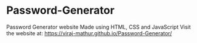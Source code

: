 # Password-Generator
Password Generator website Made using HTML, CSS and JavaScript
Visit the website at: https://viraj-mathur.github.io/Password-Generator/

